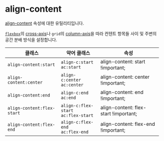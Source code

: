 # align-content

[align-content](https://developer.mozilla.org/en-US/docs/Web/CSS/align-content) 속성에 대한 유틸리티입니다.

[<code>flexbox</code>](https://developer.mozilla.org/en-US/docs/Glossary/Flexbox)의 [cross-axis](https://developer.mozilla.org/en-US/docs/Glossary/Cross_Axis)나 <code>grid</code>의 [column-axis](https://developer.mozilla.org/en-US/docs/Glossary/Grid_Axis)을 따라 컨텐트 항목들 사이 및 주변의 공간 분배 방식을 설정합니다.

<table>
  <thead>
    <tr>
      <th scope="col">클래스</th>
      <th scope="col">약어 클래스</th>
      <th scope="col">속성</th>
    </tr>
  </thead>
<tbody>
  <!-- align-content:start -->
  <tr>
    <td><code>align-content:start</code></td>
    <td>
      <code>align-c:start</code><br>
      <code>ac:start</code>
    </td>
    <td>
      <span class="code">align-content: start !important;</span>
    </td>
  </tr>

  <!-- align-content:center -->
  <tr>
    <td><code>align-content:center</code></td>
    <td>
      <code>align-c:center</code><br>
      <code>ac:center</code>
    </td>
    <td>
      <span class="code">align-content: center !important;</span>
    </td>
  </tr>

  <!-- align-content:end -->
  <tr>
    <td><code>align-content:end</code></td>
    <td>
      <code>align-c:end</code><br>
      <code>ac:end</code>
    </td>
    <td>
      <span class="code">align-content: end !important;</span>
    </td>
  </tr>

  <!-- align-content:flex-start -->
  <tr>
    <td><code>align-content:flex-start</code></td>
    <td>
      <code>align-c:flex-start</code><br>
      <code>ac:flex-start</code>
    </td>
    <td>
      <span class="code">align-content: flex-start !important;</span>
    </td>
  </tr>

  <!-- align-content:flex-end -->
  <tr>
    <td><code>align-content:flex-end</code></td>
    <td>
      <code>align-c:flex-end</code><br>
      <code>ac:flex-end</code>
    </td>
    <td>
      <span class="code">align-content: flex-end !important;</span>
    </td>
  </tr>
</tbody>

</table>
